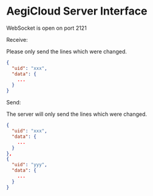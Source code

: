 # AegiCloud Server Interface

WebSocket is open on port 2121

Receive:

Please only send the lines which were changed.

```json
{
  "uid": "xxx",
  "data": {
    ...
  }
}
```

Send:

The server will only send the lines which were changed.

```json
{
  "uid": "xxx",
  "data": {
    ...
  }
},
{
  "uid": "yyy",
  "data": {
    ...
  }
}
```
